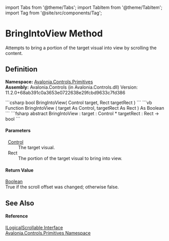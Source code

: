 import Tabs from '@theme/Tabs'; 
import TabItem from '@theme/TabItem'; 
import Tag from '@site/src/components/Tag'; 

# BringIntoView Method


Attempts to bring a portion of the target visual into view by scrolling the content.



## Definition
**Namespace:** <a href="N_Avalonia_Controls_Primitives">Avalonia.Controls.Primitives</a>  
**Assembly:** Avalonia.Controls (in Avalonia.Controls.dll) Version: 11.2.0+68ab391c0a3653e0722638e29fcbd9633c7fd386

<Tabs groupId="api-code-preview">
<TabItem value="csharp" label="C#">
```csharp
bool BringIntoView(
	Control target,
	Rect targetRect
)
```
</TabItem>
<TabItem value="vb" label="VB">
```vb
Function BringIntoView ( 
	target As Control,
	targetRect As Rect
) As Boolean
```
</TabItem>
<TabItem value="fsharp" label="F#">
```fsharp
abstract BringIntoView : 
        target : Control * 
        targetRect : Rect -> bool 
```
</TabItem>
</Tabs>



#### Parameters
<dl><dt>  <a href="T_Avalonia_Controls_Control">Control</a></dt><dd>The target visual.</dd><dt>  Rect</dt><dd>The portion of the target visual to bring into view.</dd></dl>

#### Return Value
<a href="https://learn.microsoft.com/dotnet/api/system.boolean" target="_blank" rel="noopener noreferrer">Boolean</a>  
True if the scroll offset was changed; otherwise false.

## See Also


#### Reference
<a href="T_Avalonia_Controls_Primitives_ILogicalScrollable">ILogicalScrollable Interface</a>  
<a href="N_Avalonia_Controls_Primitives">Avalonia.Controls.Primitives Namespace</a>  
